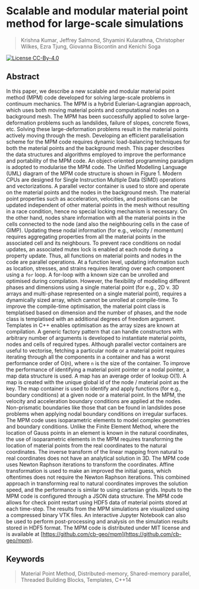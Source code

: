 # Scalable and modular material point method for large-scale simulations
> Krishna Kumar, Jeffrey Salmond, Shyamini Kularathna, Christopher Wilkes, Ezra Tjung, Giovanna Biscontin and Kenichi Soga

[![License CC-By-4.0](https://img.shields.io/badge/license-cc--by--4.0-brightgreen.svg)](https://creativecommons.org/licenses/by/4.0/)


## Abstract
In this paper, we describe a new scalable and modular material point method (MPM) code developed for solving large-scale problems in continuum mechanics. The MPM is a hybrid Eulerian-Lagrangian approach, which uses both moving material points and computational nodes on a background mesh. The MPM has been successfully applied to solve large-deformation problems such as landslides, failure of slopes, concrete flows, etc. Solving these large-deformation problems result in the material points actively moving through the mesh. Developing an efficient parallelisation scheme for the MPM code requires dynamic load-balancing techniques for both the material points and the background mesh. This paper describes the data structures and algorithms employed to improve the performance and portability of the MPM code. An object-oriented programming paradigm is adopted to modularise the MPM code. The Unified Modelling Language (UML) diagram of the MPM code structure is shown in Figure 1. Modern CPUs are designed for Single Instruction Multiple Data (SIMD) operations and vectorizations. A parallel vector container is used to store and operate on the material points and the nodes in the background mesh. The material point properties such as acceleration, velocities, and positions can be updated independent of other material points in the mesh without resulting in a race condition, hence no special locking mechanism is necessary. On the other hand, nodes share information with all the material points in the cells connected to the node (and also the neighbouring cells in the case of GIMP). Updating these nodal information (for e.g., velocity / momentum) requires aggregating properties from all the material points in the associated cell and its neighbours. To prevent race conditions on nodal updates, an associated mutex lock is enabled at each node during a property update. Thus, all functions on material points and nodes in the code are parallel operations. At a function level, updating information such as location, stresses, and strains requires iterating over each component using a `for` loop. A for-loop with a known size can be unrolled and optimised during compilation. However, the flexibility of modelling different phases and dimensions using a single material point (for e.g., 2D v. 3D arrays and multi-phase represented on a single material point), requires a dynamically sized array, which cannot be unrolled at compile-time. To improve the compile-time optimisation, the material point class is templatised based on dimension and the number of phases, and the node class is templatised with an additional degrees of freedom argument. Templates in C++ enables optimisation as the array sizes are known at compilation. A generic factory pattern that can handle constructors with arbitrary number of arguments is developed to instantiate material points, nodes and cells of required types. Although parallel vector containers are useful to vectorise, fetching a particular node or a material point requires iterating through all the components in a container and has a worst performance order of O(n), where `n` is the size of the container. To improve the performance of identifying a material point pointer or a nodal pointer, a map data structure is used. A map has an average order of lookup O(1). A map is created with the unique global id  of the node / material point as the key. The map container is used to identify and apply functions (for e.g., boundary conditions) at a given node or a material point. In the MPM, the velocity and acceleration boundary conditions are applied at the nodes. Non-prismatic boundaries like those that can be found in landslides pose problems when applying nodal boundary conditions on irregular surfaces. The MPM code uses isoparametric elements to model complex geometries and boundary conditions. Unlike the Finite Element Method, where the location of Gauss points in an element is known in the natural coordinates, the use of isoparametric elements in the MPM requires transforming the location of material points from the real coordinates to the natural coordinates. The inverse transform of the linear mapping from natural to real coordinates does not have an analytical solution in 3D. The MPM code uses Newton Raphson iterations to transform the coordinates. Affine transformation is used to make an improved the initial guess, which oftentimes does not require the Newton Raphson iterations. This combined approach in transforming real to natural coordinates improves the solution speed, and the performance is similar to using cartesian grids. Inputs to the MPM code is configured through a JSON data structure. The MPM code allows for check point restart using HDF5 data of material points stored at each time-step. The results from the MPM simulations are visualized using a compressed binary VTK files. An interactive Jupyter Notebook can also be used to perform post-processing and analysis on the simulation results stored in HDF5 format. The MPM code is distributed under MIT license and is available at [https://github.com/cb-geo/mpm](https://github.com/cb-geo/mpm).

## Keywords
> Material Point Method, Distributed-memory, Shared-memory parallel, Threaded Building Blocks, Templates, C++14

